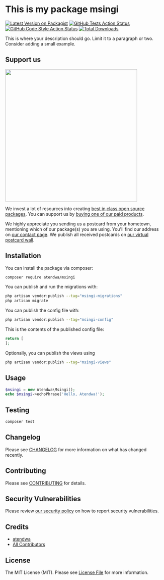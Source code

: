 # This is my package msingi

[![Latest Version on Packagist](https://img.shields.io/packagist/v/atendwa/msingi.svg?style=flat-square)](https://packagist.org/packages/atendwa/msingi)
[![GitHub Tests Action Status](https://img.shields.io/github/actions/workflow/status/atendwa/msingi/run-tests.yml?branch=main&label=tests&style=flat-square)](https://github.com/atendwa/msingi/actions?query=workflow%3Arun-tests+branch%3Amain)
[![GitHub Code Style Action Status](https://img.shields.io/github/actions/workflow/status/atendwa/msingi/fix-php-code-style-issues.yml?branch=main&label=code%20style&style=flat-square)](https://github.com/atendwa/msingi/actions?query=workflow%3A"Fix+PHP+code+style+issues"+branch%3Amain)
[![Total Downloads](https://img.shields.io/packagist/dt/atendwa/msingi.svg?style=flat-square)](https://packagist.org/packages/atendwa/msingi)

This is where your description should go. Limit it to a paragraph or two. Consider adding a small example.

## Support us

[<img src="https://github-ads.s3.eu-central-1.amazonaws.com/msingi.jpg?t=1" width="419px" />](https://spatie.be/github-ad-click/msingi)

We invest a lot of resources into creating [best in class open source packages](https://spatie.be/open-source). You can support us by [buying one of our paid products](https://spatie.be/open-source/support-us).

We highly appreciate you sending us a postcard from your hometown, mentioning which of our package(s) you are using. You'll find our address on [our contact page](https://spatie.be/about-us). We publish all received postcards on [our virtual postcard wall](https://spatie.be/open-source/postcards).

## Installation

You can install the package via composer:

```bash
composer require atendwa/msingi
```

You can publish and run the migrations with:

```bash
php artisan vendor:publish --tag="msingi-migrations"
php artisan migrate
```

You can publish the config file with:

```bash
php artisan vendor:publish --tag="msingi-config"
```

This is the contents of the published config file:

```php
return [
];
```

Optionally, you can publish the views using

```bash
php artisan vendor:publish --tag="msingi-views"
```

## Usage

```php
$msingi = new Atendwa\Msingi();
echo $msingi->echoPhrase('Hello, Atendwa!');
```

## Testing

```bash
composer test
```

## Changelog

Please see [CHANGELOG](CHANGELOG.md) for more information on what has changed recently.

## Contributing

Please see [CONTRIBUTING](CONTRIBUTING.md) for details.

## Security Vulnerabilities

Please review [our security policy](../../security/policy) on how to report security vulnerabilities.

## Credits

- [atendwa](https://github.com/)
- [All Contributors](../../contributors)

## License

The MIT License (MIT). Please see [License File](LICENSE.md) for more information.
